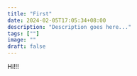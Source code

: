 ```yaml
---
title: "First"
date: 2024-02-05T17:05:34+08:00
description: "Description goes here..."
tags: [""]
image: ""
draft: false
---
```


Hi!!!
